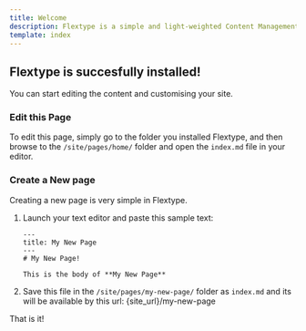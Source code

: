 ```yaml
---
title: Welcome  
description: Flextype is a simple and light-weighted Content Management System
template: index  
---
```


## Flextype is succesfully installed!  
You can start editing the content and customising your site.

### Edit this Page
To edit this page, simply go to the folder you installed Flextype, and then browse to the `/site/pages/home/` folder and open the `index.md` file in your editor.

### Create a New page
Creating a new page is very simple in Flextype.  

1. Launch your text editor and paste this sample text:

    ```
    ---
    title: My New Page
    ---
    # My New Page!

    This is the body of **My New Page**
    ```

2. Save this file in the `/site/pages/my-new-page/` folder as `index.md` and its will be available by this url: {site_url}/my-new-page

That is it!
